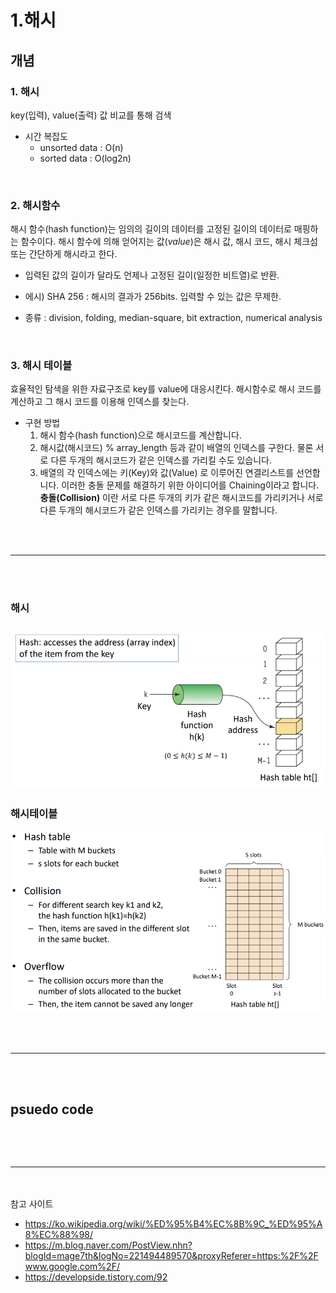 # 1.해시

## 개념
### 1. 해시
key(입력), value(출력) 값 비교를 통해 검색
- 시간 복잡도
    - unsorted data : O(n)
    - sorted data : O(log2n)

<u> <br> </u>

### 2. 해시함수

해시 함수(hash function)는 임의의 길이의 데이터를 고정된 길이의 데이터로 매핑하는 함수이다. 해시 함수에 의해 얻어지는 값(*value*)은 해시 값, 해시 코드, 해시 체크섬 또는 간단하게 해시라고 한다.

* 입력된 값의 길이가 달라도 언제나 고정된 길이(일정한 비트열)로 반환.

* 에시) SHA 256 : 해시의 결과가 256bits. 입력할 수 있는 값은 무제한.

* 종류 : division, folding, median-square, bit extraction, numerical analysis

<u> <br> </u>

### 3. 해시 테이블
효율적인 탐색을 위한 자료구조로 key를 value에 대응시킨다. 해시함수로 해시 코드를 계산하고 그 해시 코드를 이용해 인덱스를 찾는다.
* 구현 방법
    1. 해시 함수(hash function)으로 해시코드를 계산합니다. 
    2. 해시값(해시코드) % array_length 등과 같이 배열의 인덱스를 구한다. 물론 서로 다른 두개의 해시코드가 같은 인덱스를 가리킬 수도 있습니다.
    3. 배열의 각 인덱스에는 키(Key)와 값(Value) 로 이루어진 연결리스트를 선언합니다. 이러한 충돌 문제를 해결하기 위한 아이디어를 Chaining이라고 합니다. **충돌(Collision)** 이란 서로 다른 두개의 키가 같은 해시코드를 가리키거나 서로 다른 두개의 해시코드가 같은 인덱스를 가리키는 경우를 말합니다.

<u> <br> </u><u> <br> </u>
<hr/>
<u> <br> </u><u> <br> </u>

### 해시
![해싱](./src/1_1.PNG)

### 해시테이블
![해시테이블](./src/1_2.PNG)

<u> <br> </u><u> <br> </u>
<hr/>
<u> <br> </u><u> <br> </u>

## psuedo code
```
```
<u> <br> </u><u> <br> </u>
<hr/>
<u> <br> </u><u> <br> </u>
참고 사이트

* <https://ko.wikipedia.org/wiki/%ED%95%B4%EC%8B%9C_%ED%95%A8%EC%88%98/>
* <https://m.blog.naver.com/PostView.nhn?blogId=mage7th&logNo=221494489570&proxyReferer=https:%2F%2Fwww.google.com%2F/>
* <https://developside.tistory.com/92>